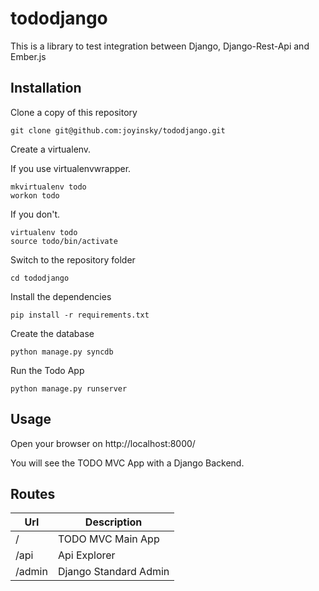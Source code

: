 tododjango
==========

This is a library to test integration between Django, Django-Rest-Api and Ember.js 

Installation
------------

Clone a copy of this repository

    git clone git@github.com:joyinsky/tododjango.git

Create a virtualenv. 

If you use virtualenvwrapper.

    mkvirtualenv todo
    workon todo

If you don't.

    virtualenv todo
    source todo/bin/activate

Switch to the repository folder

    cd tododjango

Install the dependencies

    pip install -r requirements.txt

Create the database

    python manage.py syncdb

Run the Todo App

    python manage.py runserver


Usage
-----

Open your browser on http://localhost:8000/

You will see the TODO MVC App with a Django Backend.

Routes
------

Url      | Description
---------|-------------
/        | TODO MVC Main App
/api     | Api Explorer
/admin   | Django Standard Admin
